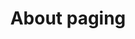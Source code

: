---
layout: default
title: About paging
grand_parent: UI layer libraries
nav_order: 2
parent: Paging library
---